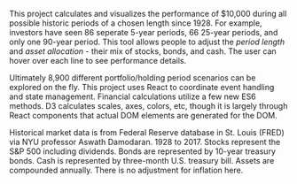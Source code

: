 This project calculates and visualizes the performance of $10,000 during all possible historic periods of a chosen length since 1928.  For example, investors have seen 86 seperate 5-year periods, 66 25-year periods, and only one 90-year period.  This tool allows people to adjust the *period length* and *asset allocation* - their mix of stocks, bonds, and cash. The user can hover over each line to see performance details.

Ultimately 8,900 different portfolio/holding period scenarios can be explored on the fly. This project uses React to coordinate event handling and state management. Financial calculations utilize a few new ES6 methods. D3 calculates scales, axes, colors, etc, though it is largely through React components that actual DOM elements are generated for the DOM. 

Historical market data is from Federal Reserve database in St. Louis (FRED) via NYU professor Aswath Damodaran. 1928 to 2017. Stocks represent the S&P 500 including dividends. Bonds are represented by 10-year treasury bonds. Cash is represented by three-month U.S. treasury bill. Assets are compounded annually. There is no adjustment for inflation here.
